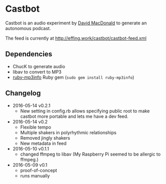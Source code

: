 # Castbot

Castbot is an audio experiment by [David MacDonald](http://davidmacdonaldmusic.com) to generate an autonomous podcast.

The feed is currently at <http://effing.work/castbot/castbot-feed.xml>

## Dependencies

- ChucK to generate audio
- libav to convert to MP3
- [ruby-mp3info](https://github.com/moumar/ruby-mp3info) Ruby gem (`sudo gem install ruby-mp3info`)

## Changelog

- 2016-05-14 v0.2.1
    - New setting in config.rb allows specifying public root to make castbot more portable and lets me have a dev feed. 
- 2016-05-14 v0.2
    - Flexible tempo
    - Multiple shakers in polyrhythmic relationships
    - Removed jingly shakers
    - New metadata in feed
- 2016-05-10 v0.1.1
    - changed ffmpeg to libav (My Raspberry Pi seemed to be allergic to ffmpeg.)
- 2016-05-09 v0.1
    - proof-of-concept
    - runs manually
